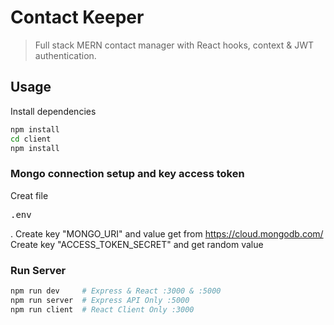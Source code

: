 # Contact Keeper

> Full stack MERN contact manager with React hooks, context & JWT authentication.

## Usage

Install dependencies

```bash
npm install
cd client
npm install
```

### Mongo connection setup and key access token

Creat file <pre>.env</pre> .
Create key "MONGO_URI" and value get from <a href="https://cloud.mongodb.com/">https://cloud.mongodb.com/</a>
Create key "ACCESS_TOKEN_SECRET" and get random value

### Run Server

```bash
npm run dev     # Express & React :3000 & :5000
npm run server  # Express API Only :5000
npm run client  # React Client Only :3000
```
